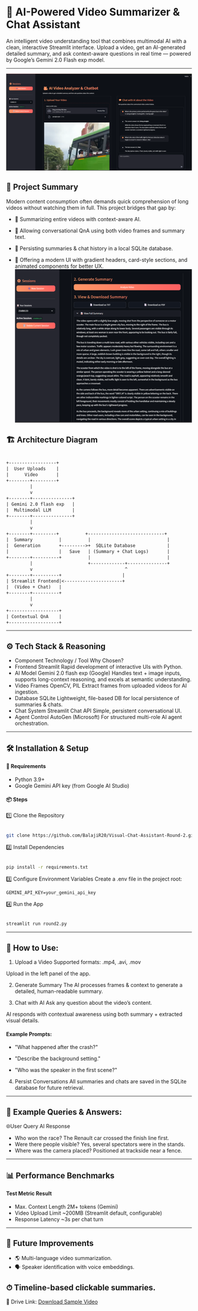 
# 🎥 AI-Powered Video Summarizer & Chat Assistant

An intelligent video understanding tool that combines multimodal AI with a clean, interactive Streamlit interface.
Upload a video, get an AI-generated detailed summary, and ask context-aware questions in real time — powered by Google’s Gemini 2.0 Flash exp model.
___
![Alt text](https://github.com/BalajiR20/Visual-Chat-Assistant-Round-2/blob/main/assests/Screenshot%202025-08-13%20231223.png)

## 🧠 Project Summary

Modern content consumption often demands quick comprehension of long videos without watching them in full. This project bridges that gap by:

* 📜 Summarizing entire videos with context-aware AI.

* 💬 Allowing conversational QnA using both video frames and summary text.

* 💾 Persisting summaries & chat history in a local SQLite database.

* 🎨 Offering a modern UI with gradient headers, card-style sections, and animated components for better UX.
![Alt text](https://github.com/BalajiR20/Visual-Chat-Assistant-Round-2/blob/main/assests/Screenshot%202025-08-13%20231447.png)

## 🏗 Architecture Diagram
```plaintext

+------------------+
|  User Uploads    |
|      Video       |
+--------+---------+
         |
         v
+--------+---------------+
| Gemini 2.0 flash exp   |
|  Multimodal LLM        |
+--------+---------------+
         |
         v
+--------+---------+          +-----------------------------+
|  Summary          |          |                             |
|  Generation       +--------->+  SQLite Database            |
|                   |   Save   | (Summary + Chat Logs)       |
+--------+----------+          |                             |
         |                     +-------------+---------------+
         v                                   ^
+--------+----------+                       |
| Streamlit Frontend|<----------------------+
|  (Video + Chat)   |
+--------+----------+
         |
         v
+-------------------+
| Contextual QnA    |
+-------------------+
```
---
## ⚙ Tech Stack & Reasoning
* Component	Technology / Tool	Why Chosen?
* Frontend	Streamlit	Rapid development of interactive UIs with Python.
* AI Model	Gemini 2.0 flash exp (Google)	Handles text + image inputs, supports long-context reasoning, and excels at semantic understanding.
* Video Frames	OpenCV, PIL	Extract frames from uploaded videos for AI ingestion.
* Database	SQLite	Lightweight, file-based DB for local persistence of summaries & chats.
* Chat System	Streamlit Chat API	Simple, persistent conversational UI.
* Agent Control	AutoGen (Microsoft)	For structured multi-role AI agent orchestration.
---
## 🛠 Installation & Setup
#### 🔧 Requirements
* Python 3.9+
* Google Gemini API key (from Google AI Studio)

#### 📦 Steps
1️⃣ Clone the Repository
```bash

git clone https://github.com/BalajiR20/Visual-Chat-Assistant-Round-2.git
```
2️⃣ Install Dependencies
```bash

pip install -r requirements.txt
```
3️⃣ Configure Environment Variables
Create a .env file in the project root:
```
GEMINI_API_KEY=your_gemini_api_key
```
4️⃣ Run the App
```bash

streamlit run round2.py
```
---
## 🚀 How to Use:

1. Upload a Video
Supported formats: .mp4, .avi, .mov

Upload in the left panel of the app.

2. Generate Summary
The AI processes frames & context to generate a detailed, human-readable summary.

3. Chat with AI
Ask any question about the video’s content.

AI responds with contextual awareness using both summary + extracted visual details.

#### Example Prompts:

*  "What happened after the crash?"

* "Describe the background setting."

* "Who was the speaker in the first scene?"

4. Persist Conversations
All summaries and chats are saved in the SQLite database for future retrieval.
---
## 🧪 Example Queries & Answers:

🌐User Query	AI Response
* Who won the race?	The Renault car crossed the finish line first.   
* Were there people visible?	Yes, several spectators were in the stands.  
* Where was the camera placed?	Positioned at trackside near a fence.  
 
---

## 📊 Performance Benchmarks
#### Test Metric	Result
- Max. Context Length	2M+ tokens (Gemini)
- Video Upload Limit	~200MB (Streamlit default, configurable)
- Response Latency	~3s per chat turn
---
## 🎯 Future Improvements
- 🌎 Multi-language video summarization.
- 🗣 Speaker identification with voice embeddings.

⏱ Timeline-based clickable summaries.
---

🎥 Drive Link: [Download Sample Video](https://drive.google.com/file/d/1Vkdegjef2AYfk8qNAQ8jthZH_aITVrte/view?usp=sharing)


